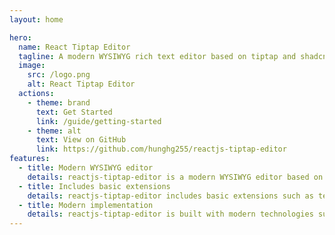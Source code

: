 ```yaml
---
layout: home

hero:
  name: React Tiptap Editor
  tagline: A modern WYSIWYG rich text editor based on tiptap and shadcn ui for Reactjs
  image:
    src: /logo.png
    alt: React Tiptap Editor
  actions:
    - theme: brand
      text: Get Started
      link: /guide/getting-started
    - theme: alt
      text: View on GitHub
      link: https://github.com/hunghg255/reactjs-tiptap-editor
features:
  - title: Modern WYSIWYG editor
    details: reactjs-tiptap-editor is a modern WYSIWYG editor based on tiptap and shadcn ui for Reactjs.
  - title: Includes basic extensions
    details: reactjs-tiptap-editor includes basic extensions such as text, heading, paragraph, bold, italic, underline, strikethrough, code, code block, bullet list, ordered list, blockquote, link, image, table, and more.
  - title: Modern implementation
    details: reactjs-tiptap-editor is built with modern technologies such as Reactjs, TypeScript, and Tailwind CSS.
---
```

